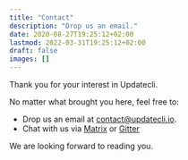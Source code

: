 ```yaml
---
title: "Contact"
description: "Drop us an email."
date: 2020-08-27T19:25:12+02:00
lastmod: 2022-03-31T19:25:12+02:00
draft: false
images: []
---
```


Thank you for your interest in Updatecli.

No matter what brought you here, feel free to:

- Drop us an email at [contact@updatecli.io](mailto:contact@updatecli.io).
- Chat with us via [Matrix](https://matrix.to/#/#Updatecli_community:gitter.im) or [Gitter](https://gitter.im/Updatecli/community?utm_source=share-link&utm_medium=link&utm_campaign=share-link)

We are looking forward to reading you.

